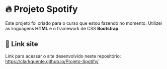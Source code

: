 # 🔥 Projeto Spotify

Este projeto foi criado para o curso que estou fazendo no momento. Utilizei as linguagens **HTML** e o framework de CSS **Bootstrap**.

## 🚀 Link site

Link para acessar o site desenvolvido neste repositório:
https://clarkquente.github.io/Projeto-Spotify/

